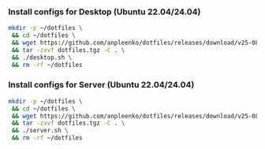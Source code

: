 ### Install configs for Desktop (Ubuntu 22.04/24.04)

```bash
mkdir -p ~/dotfiles \
 && cd ~/dotfiles \
 && wget https://github.com/anpleenko/dotfiles/releases/download/v25-08-2024-13h-28m-30s/dotfiles.tgz \
 && tar -zxvf dotfiles.tgz -C . \
 && ./desktop.sh \
 && rm -rf ~/dotfiles
```

### Install configs for Server (Ubuntu 22.04/24.04)

```bash
mkdir -p ~/dotfiles \
 && cd ~/dotfiles \
 && wget https://github.com/anpleenko/dotfiles/releases/download/v25-08-2024-13h-28m-30s/dotfiles.tgz \
 && tar -zxvf dotfiles.tgz -C . \
 && ./server.sh \
 && rm -rf ~/dotfiles
```
